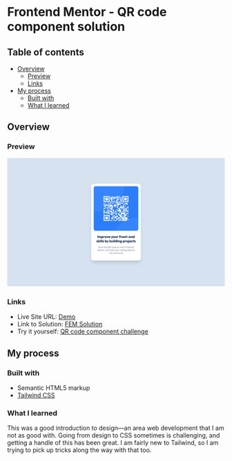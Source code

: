 # Frontend Mentor - QR code component solution

## Table of contents

- [Overview](#overview)
  - [Preview](#preview)
  - [Links](#links)
- [My process](#my-process)
  - [Built with](#built-with)
  - [What I learned](#what-i-learned)

## Overview

### Preview

![Screenshot of webpage.](./readme-assets/preview.png)

### Links

- Live Site URL: [Demo](https://thomasspradling.github.io/FEM-qr-code-component/dist/)
- Link to Solution: [FEM Solution](https://www.frontendmentor.io/solutions/qr-code-component-using-tailwindcss-1B6KvU-PT_)
- Try it yourself: [QR code component challenge](https://www.frontendmentor.io/challenges/qr-code-component-iux_sIO_H)

## My process

### Built with

- Semantic HTML5 markup
- [Tailwind CSS](https://tailwindcss.com/)

### What I learned

This was a good introduction to design—an area web development that I am not as good with. Going from design to CSS sometimes is challenging, and getting a handle of this has been great. I am fairly new to Tailwind, so I am trying to pick up tricks along the way with that too.

